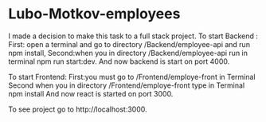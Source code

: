 # Lubo-Motkov-employees
I made a decision to make this task to a full stack project.
To start Backend :
First: open a terminal and go to directory /Backend/employee-api and run npm install,
Second:when you in directory  /Backend/employee-api run in terminal npm run start:dev.
And now backend is start on port 4000.

To start Frontend:
First:you must go to /Frontend/employe-front in Terminal
Second when you in directory  /Frontend/employe-front type in Terminal npm install
And now react is started on port 3000.

To see project go to http://localhost:3000.

